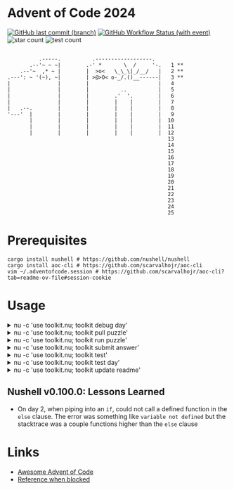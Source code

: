 
# Advent of Code 2024

[![GitHub last commit (branch)](https://img.shields.io/github/last-commit/NonlinearFruit/advent-of-code-2024/master)](https://github.com/NonlinearFruit/advent-of-code-2024/commits/master/)
[![GitHub Workflow Status (with event)](https://img.shields.io/github/actions/workflow/status/NonlinearFruit/advent-of-code-2024/test.yml?label=tests)](https://github.com/NonlinearFruit/advent-of-code-2024/actions/workflows/test.yml)
![star count](https://img.shields.io/badge/stars-6-yellow)
![test count](https://img.shields.io/badge/tests-0-blue)

```

          .-----.          .------------------.         
       .--'~ ~ ~|        .-' *       \  /     '-.   1 **
    .--'~  ,* ~ |        |  >o<   \_\_\|_/__/   |   2 **
.---': ~ '(~), ~|        | >@>O< o-_/.()__------|   3 **
|               |        |                      |   4 
|               |        |          ..          |   5 
|               |        |        .'  '.        |   6 
|               |        |        |    |        |   7 
|   .--.        |        |        |    |        |   8 
'---'  |        |        |        |    |        |   9 
       |        |        |        |    |        |  10 
       |        |        |        |    |        |  11 
       |        |        |        |    |        |  12 
                                                   13
                                                   14
                                                   15
                                                   16
                                                   17
                                                   18
                                                   19
                                                   20
                                                   21
                                                   22
                                                   23
                                                   24
                                                   25

```

# Prerequisites

```
cargo install nushell # https://github.com/nushell/nushell
cargo install aoc-cli # https://github.com/scarvalhojr/aoc-cli
vim ~/.adventofcode.session # https://github.com/scarvalhojr/aoc-cli?tab=readme-ov-file#session-cookie
```

# Usage

<details>
<summary>
nu -c 'use toolkit.nu; toolkit debug day'
</summary>

```
Debugs the given day

Usage:
  > debug day <day> 

Flags:
  -h, --help: Display the help message for this command

Parameters:
  day <string>

Input/output types:
  ╭───┬───────┬────────╮
  │ # │ input │ output │
  ├───┼───────┼────────┤
  │ 0 │ any   │ any    │
  ╰───┴───────┴────────╯


```
</details>

<details>
<summary>
nu -c 'use toolkit.nu; toolkit pull puzzle'
</summary>

```
Download the puzzle input and description

Usage:
  > pull puzzle (day) 

Flags:
  -h, --help: Display the help message for this command

Parameters:
  day <string>:  (optional)

Input/output types:
  ╭───┬───────┬────────╮
  │ # │ input │ output │
  ├───┼───────┼────────┤
  │ 0 │ any   │ any    │
  ╰───┴───────┴────────╯


```
</details>

<details>
<summary>
nu -c 'use toolkit.nu; toolkit run puzzle'
</summary>

```
Run a puzzle solver

Usage:
  > run puzzle (day) 

Flags:
  -h, --help: Display the help message for this command

Parameters:
  day <string>:  (optional)

Input/output types:
  ╭───┬───────┬────────╮
  │ # │ input │ output │
  ├───┼───────┼────────┤
  │ 0 │ any   │ any    │
  ╰───┴───────┴────────╯


```
</details>

<details>
<summary>
nu -c 'use toolkit.nu; toolkit submit answer'
</summary>

```
Submit an answer to a puzzle

Usage:
  > submit answer (day) 

Flags:
  -h, --help: Display the help message for this command

Parameters:
  day <string>:  (optional)

Input/output types:
  ╭───┬───────┬────────╮
  │ # │ input │ output │
  ├───┼───────┼────────┤
  │ 0 │ any   │ any    │
  ╰───┴───────┴────────╯


```
</details>

<details>
<summary>
nu -c 'use toolkit.nu; toolkit test'
</summary>

```
Runs all the unit tests

Usage:
  > test 

Subcommands:
  test day (custom) - Runs all the unit tests for a single day

Flags:
  -h, --help: Display the help message for this command

Input/output types:
  ╭───┬───────┬────────╮
  │ # │ input │ output │
  ├───┼───────┼────────┤
  │ 0 │ any   │ any    │
  ╰───┴───────┴────────╯


```
</details>

<details>
<summary>
nu -c 'use toolkit.nu; toolkit test day'
</summary>

```
Runs all the unit tests for a single day

Usage:
  > test day <day> 

Flags:
  -h, --help: Display the help message for this command

Parameters:
  day <string>

Input/output types:
  ╭───┬───────┬────────╮
  │ # │ input │ output │
  ├───┼───────┼────────┤
  │ 0 │ any   │ any    │
  ╰───┴───────┴────────╯


```
</details>

<details>
<summary>
nu -c 'use toolkit.nu; toolkit update readme'
</summary>

```
Recalculate the README

Usage:
  > update readme 

Flags:
  -h, --help: Display the help message for this command

Input/output types:
  ╭───┬───────┬────────╮
  │ # │ input │ output │
  ├───┼───────┼────────┤
  │ 0 │ any   │ any    │
  ╰───┴───────┴────────╯


```
</details>

## Nushell v0.100.0: Lessons Learned

- On day 2, when piping into an `if`, could not call a defined function in the `else` clause. The error was something like `variable not defined` but the stacktrace was a couple functions higher than the `else` clause

# Links

- [Awesome Advent of Code](https://github.com/Bogdanp/awesome-advent-of-code) 
- [Reference when blocked](https://github.com/jromero132/advent-of-code) 
